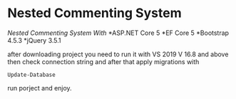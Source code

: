 # Nested Commenting System

*Nested Commenting System With*
*ASP.NET Core 5 
*EF Core 5
*Bootstrap 4.5.3
*jQuery 3.5.1

after downloading project you need to run it with VS 2019 V 16.8 and above then check connection string and after that apply migrations
with

```
Update-Database
```
run porject and enjoy.
